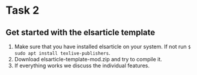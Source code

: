 # Task 2
## Get started with the elsarticle template

1. Make sure that you have installed elsarticle on your system. If not run ```$ sudo apt install texlive-publishers```.
2. Download elsarticle-template-mod.zip and try to compile it.
3. If everything works we discuss the individual features.

